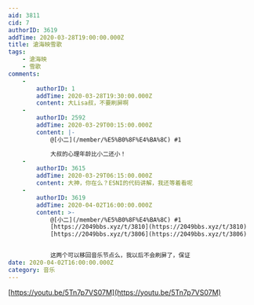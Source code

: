 ```yaml
---
aid: 3811
cid: 7
authorID: 3619
addTime: 2020-03-28T19:00:00.000Z
title: 滄海映雪歌
tags:
    - 滄海映
    - 雪歌
comments:
    -
        authorID: 1
        addTime: 2020-03-28T19:30:00.000Z
        content: 大Lisa叔，不要刷屏啊
    -
        authorID: 2592
        addTime: 2020-03-29T00:15:00.000Z
        content: |-
            @[小二](/member/%E5%B0%8F%E4%BA%8C) #1

            大叔的心理年龄比小二还小！
    -
        authorID: 3615
        addTime: 2020-03-29T06:15:00.000Z
        content: 大神，你在么？ESNI的代码讲解，我还等着看呢
    -
        authorID: 3619
        addTime: 2020-04-02T16:00:00.000Z
        content: >-
            @[小二](/member/%E5%B0%8F%E4%BA%8C) #1
            [https://2049bbs.xyz/t/3810](https://2049bbs.xyz/t/3810)
            [https://2049bbs.xyz/t/3806](https://2049bbs.xyz/t/3806)


            这两个可以移回音乐节点么，我以后不会刷屏了，保证
date: 2020-04-02T16:00:00.000Z
category: 音乐
---
```


[https://youtu.be/5Tn7p7VS07M](https://youtu.be/5Tn7p7VS07M)
